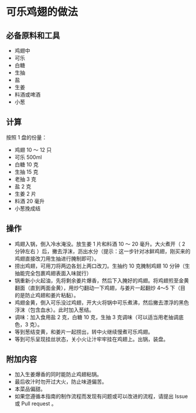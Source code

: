 # 可乐鸡翅的做法

## 必备原料和工具

* 鸡翅中
* 可乐
* 白糖
* 生抽
* 盐
* 生姜
* 料酒或啤酒
* 小葱

## 计算

按照 1 盘的份量：

* 鸡翅 10 ～ 12 只
* 可乐 500ml
* 白糖 10 克
* 生抽 15 克
* 老抽 3 克
* 盐 2 克
* 生姜 2 片
* 料酒 20 毫升
* 小葱挽成结

## 操作

* 鸡翅入锅，倒入冷水淹没。放生姜 1 片和料酒 10 ～ 20 毫升。大火煮开（ 2 分钟左右 ）后，撇去浮沫，沥出水分（提示：这一步针对冰鲜鸡翅，刚买来的鸡翅直接改刀用生抽进行腌制即可）。
* 捞出鸡翅，可用刀将两边各划上两口改刀。生抽约 10 克腌制鸡翅 10 分钟（生抽能完全包裹鸡翅表面入味就行）
* 锅重新小火起油，先将剩余姜片爆香，然后下入腌好的鸡翅。将鸡翅煎至金黄翻面（直到两面金黄），用炒勺翻动一下鸡翅，与姜片一起翻炒 4～5 下（目的是防止鸡翅和姜片粘黏）。
* 鸡翅金黄，倒入可乐没过鸡翅，开大火将锅中可乐煮沸，然后撇去漂浮的黑色浮沫（包含血水）。此时加入葱结。
* 调味：加入食用盐 2 克，白糖 10 克，生抽 3 克调味（可以适当用老抽调底色，3 克）。
* 等到葱结变黄，和姜片一起捞出，转中火继续慢煮可乐鸡翅。
* 等到可乐呈现挂丝状态，关小火让汁牢牢挂在鸡翅上。出锅，装盘。

## 附加内容

* 加入生姜爆香的同时能防止鸡翅粘锅。
* 最后收汁时勿开过大火，防止味道偏苦。
* 本菜品偏甜。
* 如果您遵循本指南的制作流程而发现有问题或可以改进的流程，请提出 Issue 或 Pull request 。
